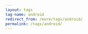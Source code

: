 ```yaml
---
layout: tags
tag-name: android
redirect_from: /more/tags/android/
permalink: /tags/android/
---
```


